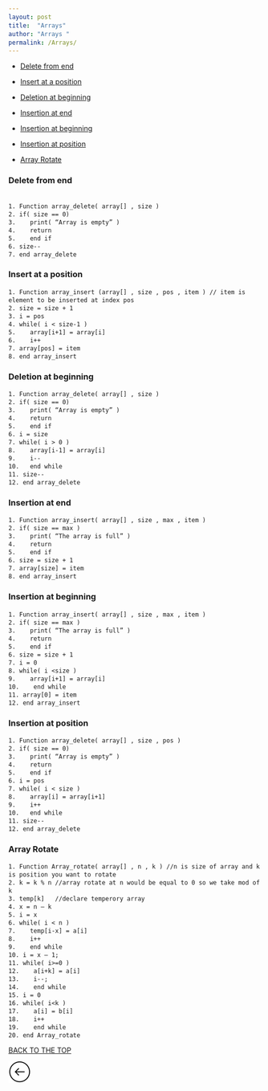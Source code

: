 ```yaml
---
layout: post
title:  "Arrays"
author: "Arrays "
permalink: /Arrays/
---
```


* [Delete from end](#delete-from-end)

* [Insert at a position](#insert-at-a-position)

* [Deletion at beginning](#deletion-at-beginning)

* [Insertion at end](#insertion-at-end)

* [Insertion at beginning](#insertion-at-beginning)

* [Insertion at position](#insertion-at-position)

* [Array Rotate](#array-rotate)


### Delete from end

```

1. Function array_delete( array[] , size )
2. if( size == 0)
3.    print( “Array is empty” )
4.    return
5.    end if 
6. size--
7. end array_delete  

```

### Insert at a position

```
1. Function array_insert (array[] , size , pos , item ) // item is element to be inserted at index pos 
2. size = size + 1  
3. i = pos 
4. while( i < size-1 )
5.    array[i+1] = array[i]
6.    i++
7. array[pos] = item
8. end array_insert 

```

### Deletion at beginning

```
1. Function array_delete( array[] , size )
2. if( size == 0)
3.    print( “Array is empty” )
4.    return
5.    end if 
6. i = size 
7. while( i > 0 )
8.    array[i-1] = array[i]
9.    i--
10.   end while
11. size--  
12. end array_delete  

```

### Insertion at end

```
1. Function array_insert( array[] , size , max , item )
2. if( size == max )
3.    print( “The array is full” )
4.    return 
5.    end if
6. size = size + 1
7. array[size] = item
8. end array_insert    

```

### Insertion at beginning

```
1. Function array_insert( array[] , size , max , item )
2. if( size == max )
3.    print( “The array is full” )
4.    return 
5.    end if
6. size = size + 1
7. i = 0 
8. while( i <size )
9.    array[i+1] = array[i]
10.    end while
11. array[0] = item
12. end array_insert

```

### Insertion at position

```
1. Function array_delete( array[] , size , pos )
2. if( size == 0)
3.    print( “Array is empty” )
4.    return
5.    end if 
6. i = pos 
7. while( i < size )
8.    array[i] = array[i+1]
9.    i++
10.   end while
11. size--  
12. end array_delete  

```

### Array Rotate

```
1. Function Array_rotate( array[] , n , k ) //n is size of array and k is position you want to rotate
2. k = k % n //array rotate at n would be equal to 0 so we take mod of k 
3. temp[k]   //declare temperory array 
4. x = n – k
5. i = x
6. while( i < n )
7.    temp[i-x] = a[i]
8.    i++
9.    end while
10. i = x – 1;
11. while( i>=0 )
12.    a[i+k] = a[i]
13.    i--;
14.    end while
15. i = 0
16. while( i<k )
17.    a[i] = b[i]
18.    i++
19.    end while
20. end Array_rotate    

```

[BACK TO THE TOP](#top)                                           

 [![](/img/back.png)](/search)
